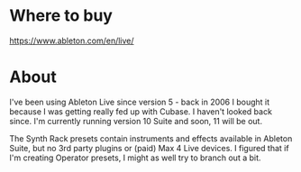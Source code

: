 # Where to buy

https://www.ableton.com/en/live/

# About

I've been using Ableton Live since version 5 - back in 2006 I bought it because I was getting really fed up with Cubase. I haven't looked back since. 
I'm currently running version 10 Suite and soon, 11 will be out.

The Synth Rack presets contain instruments and effects available in Ableton Suite, but no 3rd party plugins or (paid) Max 4 Live devices. I figured that if I'm creating Operator presets, I might as well try to branch out a bit.